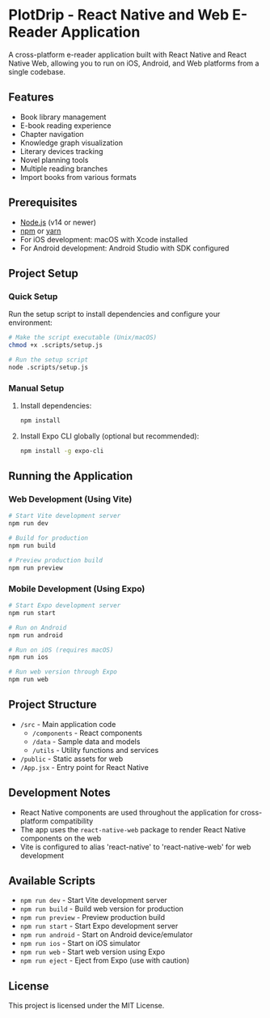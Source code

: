 # PlotDrip - React Native and Web E-Reader Application

A cross-platform e-reader application built with React Native and React Native Web, allowing you to run on iOS, Android, and Web platforms from a single codebase.

## Features

- Book library management
- E-book reading experience
- Chapter navigation
- Knowledge graph visualization
- Literary devices tracking
- Novel planning tools
- Multiple reading branches
- Import books from various formats

## Prerequisites

- [Node.js](https://nodejs.org/) (v14 or newer)
- [npm](https://www.npmjs.com/) or [yarn](https://yarnpkg.com/)
- For iOS development: macOS with Xcode installed
- For Android development: Android Studio with SDK configured

## Project Setup

### Quick Setup

Run the setup script to install dependencies and configure your environment:

```bash
# Make the script executable (Unix/macOS)
chmod +x .scripts/setup.js

# Run the setup script
node .scripts/setup.js
```

### Manual Setup

1. Install dependencies:
   ```bash
   npm install
   ```
   
2. Install Expo CLI globally (optional but recommended):
   ```bash
   npm install -g expo-cli
   ```

## Running the Application

### Web Development (Using Vite)

```bash
# Start Vite development server
npm run dev

# Build for production
npm run build

# Preview production build
npm run preview
```

### Mobile Development (Using Expo)

```bash
# Start Expo development server
npm run start

# Run on Android
npm run android

# Run on iOS (requires macOS)
npm run ios

# Run web version through Expo
npm run web
```

## Project Structure

- `/src` - Main application code
  - `/components` - React components
  - `/data` - Sample data and models
  - `/utils` - Utility functions and services
- `/public` - Static assets for web
- `/App.jsx` - Entry point for React Native

## Development Notes

- React Native components are used throughout the application for cross-platform compatibility
- The app uses the `react-native-web` package to render React Native components on the web
- Vite is configured to alias 'react-native' to 'react-native-web' for web development

## Available Scripts

- `npm run dev` - Start Vite development server
- `npm run build` - Build web version for production
- `npm run preview` - Preview production build
- `npm run start` - Start Expo development server
- `npm run android` - Start on Android device/emulator
- `npm run ios` - Start on iOS simulator
- `npm run web` - Start web version using Expo
- `npm run eject` - Eject from Expo (use with caution)

## License

This project is licensed under the MIT License.
